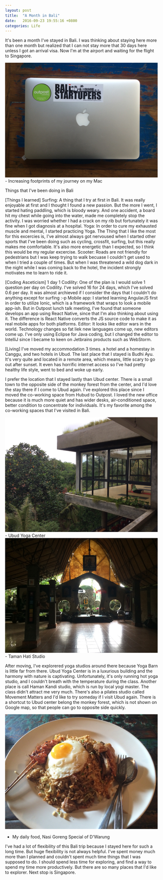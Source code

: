 ```yaml
---
layout: post
title:  "A Month in Bali"
date:   2016-09-23 19:55:16 +0800
categories: Life
---
```



It's been a month I've stayed in Bali. I was thinking about staying here more than one month but realized that I can not stay more that 30 days here unless I got an arrival visa. Now I'm at the airport and waiting for the flight to Singapore.


<img src="/assets/IMG_0810.JPG" width="500px">
- Increasing footprints of my journey on my Mac


Things that I've been doing in Bali

[Things I learned]
Surfing: A thing that I try at first in Bali. It was really enjoyable at first and I thought I found a new passion. But the more I went, I started hating paddling, which is bloody weary. And one accident, a board hit my chest while going into the water, made me completely stop the activity. I was worried whether I had a crack on my rib but fortunately it was fine when I got diagnosis at a hospital.
Yoga: In order to cure my exhausted muscle and mental, I started practicing Yoga. The Thing that I like the most for this excercies is, I've almost always got nervoused when I started other sports that I've been doing such as cycling, crossfit, surfing, but this really makes me comfortable. It's also more energetic than I expected, so I think this would be my regular excercise.
Scooter: Roads are not friendly for pedestrians but I was keep trying to walk becuase I couldn't get used to when I tried a couple of times. But when I was threatened a wild dog dark in the night while I was coming back to the hotel, the incident strongly motivates me to learn to ride it.

[Coding Asceticism]
1 day 1 Codility: One of the plan is I would solve 1 question per day on Codility. I've solved 16 for 24 days, which I've solved 0.6 per day. It was almost archieved if I consider the days that I couldn't do anything except for surfing :-p
Mobile app: I started learning AngularJS first in order to utilize Ionic, which is a framework that wraps to look a mobile app-ish. But in Outpost lunch talk meeting, I've found that someone develops an app using React Native, since that I'm also thinking about using it. The difference is React Native converts the JS source code to make it as real mobile apps for both platforms.
Editor: It looks like editor wars in the world. Technology changes so fat liek new languages come up, new editors come up. I've only using Eclipse for Java coding, but I changed the editor to IntelliJ since I became to keen on Jetbrains products such as WebStorm.

[Living]
I've moved my accommodation 3 times. a hotel and a homestay in Canggu, and two hotels in Ubud. The last place that I stayed is Budhi Ayu. It's very quite and located in a remote area, which means, little scary to go out after sunset. It even has horrific internet access so I've had pretty healthy life style, went to bed and woke up early.


I prefer the location that I stayed lastly than Ubud center. There is a small town to the opposite side of the monkey forest from the center, and I'd love the stay there if I come to Ubud again. I've explored this place since I moved the co-working space from Hubud to Outpost. I loved the new office because it is much more quiet and has wider desks, air-conditioned space, better condition to concentrate for individuals. It's my favorite among the co-working spaces that I've visited in Bali.


<img src="/assets/IMG_0796.JPG" width="500px">
- Ubud Yoga Center

<img src="/assets/IMG_0804.JPG" width="500px">
- Taman Hati Studio

After moving, I've explorered yoga studios around there because Yoga Barn is little far from there. Ubud Yoga Center is in a luxurious building and the harmony with nature is captivating. Unfortunately, it's only running hot yoga studio, and I couldn't breath with the temperature during the class. Another place is call Haman Kandi studio, which is run by local yogi master. The class didn't attract me very much. There's also a pilates studio called Movement Matters and I'd like to try someday if I visit Ubud again. There is a shortcut to Ubud center belong the monkey forest, which is not shown on Google map, so that people can go to opposite side quickly.

<img src="/assets/IMG_0806.JPG" width="500px">

- My daily food,  Nasi Goreng Special of D'Warung



I've had a lot of flexibility of this Bali trip because I stayed here for such a long time. But huge flexibility is not always helpful. I've spent money much more than I planned and couldn't spent much time things that I was supposed to do. I should spend less time for exploring, and find a way to spend my time more productively. But there are so many places that I'd like to explorer. Next stop is Singapore.
